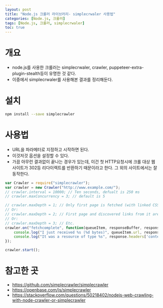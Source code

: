 ```yaml
---
layout: post
title: "Node.js 크롤러 라이브러리- simplecrwaler 사용법"
categories: [Node.js, 크롤러]
tags: [Node.js, 크롤러, simplecrwaler]
toc: true
---
```



# 개요
- node.js를 사용한 크롤러는 simplecrwaler, crawler, puppeteer-extra-plugin-stealth등이 유명한 것 같다. 
- 이중에서 simplecrwaler를 사용해본 결과를 정리해둔다. 

# 설치 
```sh
npm install --save simplecrawler
```

# 사용법
- URL을 파라메터로 지정하고 시작하면 된다. 
- 이것저것 옵션을 설정할 수 있다. 
- 가끔 아무런 결과없이 끝나는 경우가 있는데, 이건 첫 HTTP요청시에 크롤 대상 웹사이트가 302등 리다이렉트를 반환하기 때문이라고 한다. 그 외의 사이트에서는 잘 동작한다. 

```js
var Crawler = require("simplecrawler");
var crawler = new Crawler("http://www.example.com/");
// crawler.interval = 10000; // Ten seconds, defualt is 250 ms 
// crawler.maxConcurrency = 3; // default is 5 

// crawler.maxDepth = 1; // Only first page is fetched (with linked CSS & images)
// Or:
// crawler.maxDepth = 2; // First page and discovered links from it are fetched
// Or:
// crawler.maxDepth = 3; // Etc.
crawler.on("fetchcomplete", function(queueItem, responseBuffer, response) {
    console.log("I just received %s (%d bytes)", queueItem.url, responseBuffer.length);
    console.log("It was a resource of type %s", response.headers['content-type']);
});

crawler.start();

```

# 참고한 곳
- https://github.com/simplecrawler/simplecrawler
- https://openbase.com/js/simplecrawler
- https://stackoverflow.com/questions/50218402/nodejs-web-crawling-with-node-crawler-or-simplecrawler